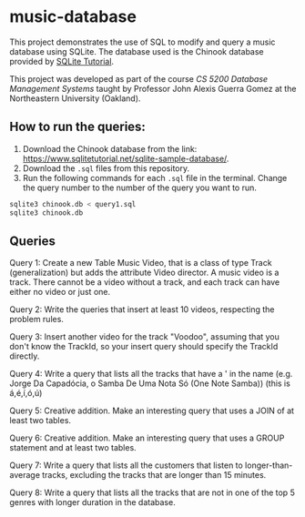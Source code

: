 # music-database

This project demonstrates the use of SQL to modify and query a music database using SQLite. The database used is the Chinook database provided by [SQLite Tutorial](https://www.sqlitetutorial.net/sqlite-sample-database/).

This project was developed as part of the course _CS 5200 Database Management Systems_ taught by Professor John Alexis Guerra Gomez at the Northeastern University (Oakland).

## How to run the queries:

1. Download the Chinook database from the link: https://www.sqlitetutorial.net/sqlite-sample-database/.
2. Download the `.sql` files from this repository.
3. Run the following commands for each `.sql` file in the terminal. Change the query number to the number of the query you want to run.

```bash
sqlite3 chinook.db < query1.sql
sqlite3 chinook.db
```

## Queries

Query 1: Create a new Table Music Video, that is a class of type Track (generalization) but adds the attribute Video director. A music video is a track. There cannot be a video without a track, and each track can have either no video or just one.

Query 2: Write the queries that insert at least 10 videos, respecting the problem rules.

Query 3: Insert another video for the track "Voodoo", assuming that you don't know the TrackId, so your insert query should specify the TrackId directly.

Query 4: Write a query that lists all the tracks that have a ' in the name (e.g. Jorge Da Capadócia, o Samba De Uma Nota Só (One Note Samba)) (this is á,é,í,ó,ú)

Query 5: Creative addition. Make an interesting query that uses a JOIN of at least two tables.

Query 6: Creative addition. Make an interesting query that uses a GROUP statement and at least two tables.

Query 7: Write a query that lists all the customers that listen to longer-than-average tracks, excluding the tracks that are longer than 15 minutes.

Query 8: Write a query that lists all the tracks that are not in one of the top 5 genres with longer duration in the database.
